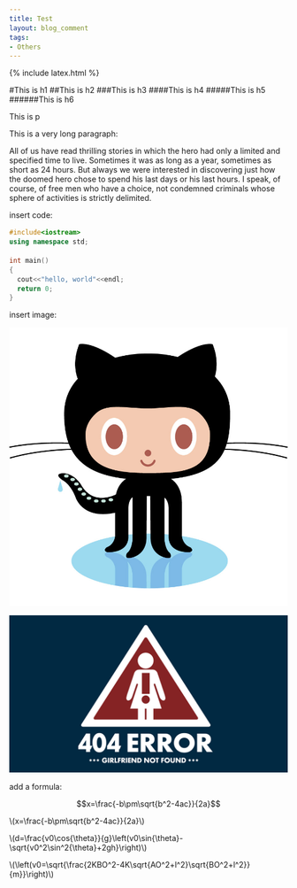 ```yaml
---
title: Test
layout: blog_comment
tags: 
- Others
---
```


{% include latex.html %}

#This is h1
##This is h2
###This is h3
####This is h4
#####This is h5
######This is h6

This is p

This is a very long paragraph:

  All of us have read thrilling stories in which the hero had only a limited and specified time to live. Sometimes it was as long as a year, sometimes as short as 24 hours. But always we were interested in discovering just how the doomed hero chose to spend his last days or his last hours. I speak, of course, of free men who have a choice, not condemned criminals whose sphere of activities is strictly delimited. 

insert code:

```cpp
#include<iostream>
using namespace std;

int main()
{
  cout<<"hello, world"<<endl;
  return 0;
}
```

insert image:

![](/img/Octocat.jpg)

![](/img/404.jpg)

add a formula:

$$x=\frac{-b\pm\sqrt{b^2-4ac}}{2a}$$

\\(x=\frac{-b\pm\sqrt{b^2-4ac}}{2a}\\)

\\(d=\frac{v0\cos{\theta}}{g}\left(v0\sin{\theta}-\sqrt{v0^2\sin^2{\theta}+2gh}\right)\\)

\\(\left(v0=\sqrt{\frac{2KBO^2-4K\sqrt{AO^2+l^2}\sqrt{BO^2+l^2}}{m}}\right)\\)


